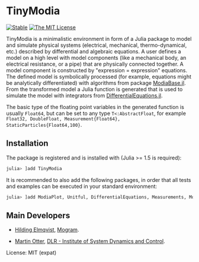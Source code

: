 # TinyModia
 
[![Stable](https://img.shields.io/badge/docs-stable-blue.svg)](https://modiasim.github.io/TinyModia.jl/stable/index.html)
[![The MIT License](https://img.shields.io/badge/license-MIT-brightgreen.svg?style=flat-square)](https://github.com/ModiaSim/TinyModia.jl/blob/master/LICENSE.md)

TinyModia is a minimalistic environment in form of a Julia package to model and simulate physical systems (electrical, mechanical, thermo-dynamical, etc.) described by differential and algebraic equations. A user defines a model on a high level with model components (like a mechanical body, an electrical resistance, or a pipe) that are physically connected together. A model component is constructed by "expression = expression" equations. The defined model is symbolically processed (for example, equations might be analytically differentiated) with algorithms from package [ModiaBase.jl](https://github.com/ModiaSim/ModiaBase.jl). From the transformed model a Julia function is generated that is used to simulate the model with integrators from [DifferentialEquations.jl](https://github.com/SciML/DifferentialEquations.jl). 
 
 
The basic type of the floating point variables in the generated function is usually `Float64`, 
but can be set to any type `T<:AbstractFloat`, for example 
`Float32, DoubleFloat, Measurement{Float64}, StaticParticles{Float64,100}`.

## Installation
 
The package is registered and is installed with (Julia >= 1.5 is required):

```julia
julia> ]add TinyModia
```

It is recommended to also add the following packages, in order that all tests and examples can be executed in your standard environment:

```julia
julia> ]add ModiaPlot, Unitful, DifferentialEquations, Measurements, MonteCarloMeasurements, Distributions
```

## Main Developers

- [Hilding Elmqvist](mailto:Hilding.Elmqvist@Mogram.net), [Mogram](http://www.mogram.net/).

- [Martin Otter](https://rmc.dlr.de/sr/en/staff/martin.otter/),
  [DLR - Institute of System Dynamics and Control](https://www.dlr.de/sr/en).

License: MIT (expat)
